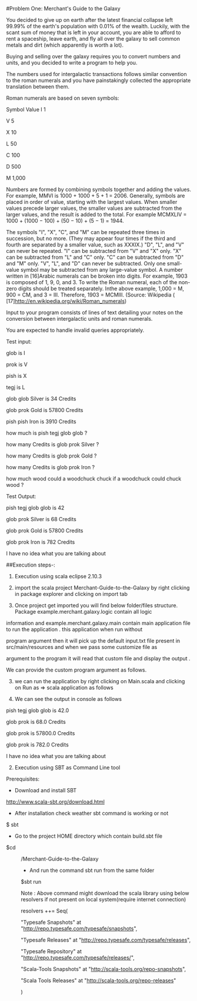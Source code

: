 #Problem One: Merchant's Guide to the Galaxy

You decided to give up on earth after the latest financial collapse left 99.99% of the earth's population with 0.01% of the wealth. Luckily, with the scant sum of money that is left in your account, you are able to afford to rent a spaceship, leave earth, and fly all over the galaxy to sell common metals and dirt (which apparently is worth a lot).

Buying and selling over the galaxy requires you to convert numbers and units, and you decided to write a program to help you.

The numbers used for intergalactic transactions follows similar convention to the roman numerals and you have painstakingly collected the appropriate translation between them.

Roman numerals are based on seven symbols:

Symbol Value
I 1

V 5

X 10

L 50

C 100

D 500

M 1,000

Numbers are formed by combining symbols together and adding the values. For example, MMVI is 1000 + 1000 + 5 + 1 = 2006. Generally, symbols are placed in order of value, starting with the largest values. When smaller values precede larger values, the smaller values are subtracted from the larger values, and the result is added to the total. For example MCMXLIV = 1000 + (1000 − 100) + (50 − 10) + (5 − 1) = 1944.

The symbols "I", "X", "C", and "M" can be repeated three times in succession, but no more. (They may appear four times if the third and fourth are separated by a smaller value, such as XXXIX.) "D", "L", and "V" can never be repeated. "I" can be subtracted from "V" and "X" only. "X" can be subtracted from "L" and "C" only. "C" can be subtracted from "D" and "M" only. "V", "L", and "D" can never be subtracted. Only one small-value symbol may be subtracted from any large-value symbol. A number written in [16]Arabic numerals can be broken into digits. For example, 1903 is composed of 1, 9, 0, and 3. To write the Roman numeral, each of the non-zero digits should be treated separately. Inthe above example, 1,000 = M, 900 = CM, and 3 = III. Therefore, 1903 = MCMIII. (Source: Wikipedia ( [17]http://en.wikipedia.org/wiki/Roman_numerals)

Input to your program consists of lines of text detailing your notes on the conversion between intergalactic units and roman numerals.

You are expected to handle invalid queries appropriately.

Test input:

glob is I

prok is V

pish is X

tegj is L

glob glob Silver is 34 Credits

glob prok Gold is 57800 Credits

pish pish Iron is 3910 Credits

how much is pish tegj glob glob ?

how many Credits is glob prok Silver ?

how many Credits is glob prok Gold ?

how many Credits is glob prok Iron ?

how much wood could a woodchuck chuck if a woodchuck could chuck wood ?

Test Output:

pish tegj glob glob is 42

glob prok Silver is 68 Credits

glob prok Gold is 57800 Credits

glob prok Iron is 782 Credits

I have no idea what you are talking about

##Execution steps-:

1. Execution using scala eclipse 2.10.3

1.  import the scala project Merchant-Guide-to-the-Galaxy by right clicking in package explorer and clicking on import tab

2. Once project get imported you will find below folder/files structure. Package example.merchant.galaxy.logic contain all logic 

information and example.merchant.galaxy.main contain main application file to run the application . this application when run without 

program argument then it will pick up the default input.txt file present in src/main/resources and when we pass some customize file as 

argument to the program it will read that custom file and display the output .

We can provide the custom program argument as follows.

3. we can run the application by right clicking on Main.scala and clicking on Run as => scala application as follows

4. We can see the output in console as follows

pish tegj glob glob is 42.0

glob prok is 68.0 Credits

glob prok is 57800.0 Credits

glob prok is 782.0 Credits

I have no idea what you are talking about

2. Execution using SBT as Command Line tool

Prerequisites:

* Download and install SBT

http://www.scala-sbt.org/download.html

* After installation check weather sbt command is working or not

$ sbt

* Go to the project HOME directory which contain build.sbt file

$cd <DIR>/Merchant-Guide-to-the-Galaxy

* And run the command sbt run from the same folder

$sbt run


Note : Above command might download the scala library using below resolvers if not present on local system(require internet connection)

resolvers ++= Seq(

"Typesafe Snapshots" at "http://repo.typesafe.com/typesafe/snapshots",

"Typesafe Releases" at "http://repo.typesafe.com/typesafe/releases",

"Typesafe Repository" at "http://repo.typesafe.com/typesafe/releases/",

"Scala-Tools Snapshots" at "http://scala-tools.org/repo-snapshots",

"Scala Tools Releases" at "http://scala-tools.org/repo-releases"

)
